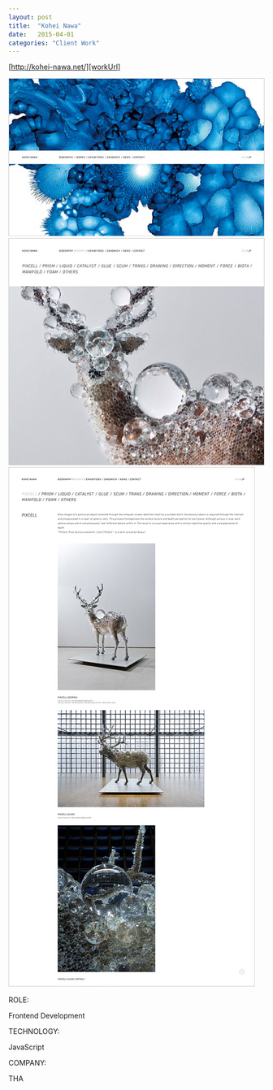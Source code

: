 ```yaml
---
layout: post
title:  "Kohei Nawa"
date:   2015-04-01
categories: "Client Work"
---
```

[http://kohei-nawa.net/][workUrl]

[![kohei](/images/2015/kohei/img01.jpg)][workUrl]
[![kohei](/images/2015/kohei/img02.jpg)][workUrl]
[![kohei](/images/2015/kohei/img03.jpg)][workUrl]

<div class="post-category">
<p class="post-title">ROLE:</p> 
<p class="post-value">Frontend Development</p>
</div>


<div class="post-category">
<p class="post-title">TECHNOLOGY:</p> 
<p class="post-value">JavaScript</p>
</div>


<div class="post-category">
<p class="post-title">COMPANY:</p> 
<p class="post-value">THA</p>
</div>

[workUrl]: http://kohei-nawa.net
